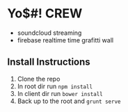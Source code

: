 # Yo$#! CREW
  - soundcloud streaming
  - firebase realtime time grafitti wall
  
## Install Instructions
  1. Clone the repo
  2. In root dir run `npm install`
  3. In client dir run `bower install`
  4. Back up to the root and `grunt serve`
